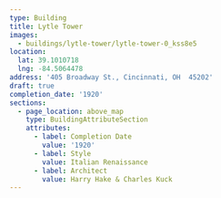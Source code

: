 ```yaml
---
type: Building
title: Lytle Tower
images:
  - buildings/lytle-tower/lytle-tower-0_kss8e5
location:
  lat: 39.1010718
  lng: -84.5064478
address: '405 Broadway St., Cincinnati, OH  45202'
draft: true
completion_date: '1920'
sections:
  - page_location: above_map
    type: BuildingAttributeSection
    attributes:
      - label: Completion Date
        value: '1920'
      - label: Style
        value: Italian Renaissance
      - label: Architect
        value: Harry Hake & Charles Kuck
---
```

